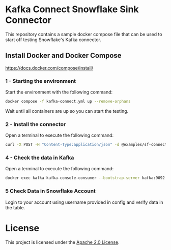 # Kafka Connect Snowflake Sink Connector

This repository contains a sample docker compose file that can be used to start off testing Snowflake's Kafka connector.


## Install Docker and Docker Compose 

https://docs.docker.com/compose/install/


### 1 - Starting the environment

Start the environment with the following command:

```bash
docker compose -f kafka-connect.yml up --remove-orphans
```

Wait until all containers are up so you can start the testing.

### 2 - Install the connector

Open a terminal to execute the following command:

```bash
curl -X POST -H "Content-Type:application/json" -d @examples/sf-connector-example.json http://localhost:8083/connectors
```

### 4 - Check the data in Kafka

Open a terminal to execute the following command:

```bash
docker exec kafka kafka-console-consumer --bootstrap-server kafka:9092 --topic source-1 --from-beginning
```

### 5 Check Data in Snowflake Account 

Login to your account using username provided in config and verify data in the table. 

# License

This project is licensed under the [Apache 2.0 License](./LICENSE).
